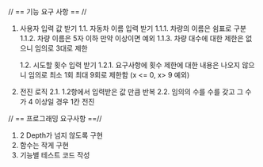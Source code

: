 // == 기능 요구 사항 == //
1. 사용자 입력 값 받기
   1.1. 자동차 이름 입력 받기
   1.1.1. 차량의 이름은 쉼표로 구분
   1.1.2. 차량 이름은 5자 이하 만약 이상이면 예외
   1.1.3. 차량 대수에 대한 제한은 없으니 임의로 3대로 제한

   1.2. 시도할 횟수 입력 받기
   1.2.1. 요구사항에 횟수 제한에 대한 내용은 나오지 않으니 임의로 최소 1회 최대 9회로 제한함 (x <= 0, x> 9 예외)

2. 전진 로직
   2.1. 1.2항에서 입력받은 값 만큼 반복
   2.2. 임의의 수를 수를 갖고 그 수가 4 이상일 경우 1칸 전진

// == 프로그래밍 요구사항 ==//
1. 2 Depth가 넘지 않도록 구현
2. 함수는 작게 구현
3. 기능별 테스트 코드 작성